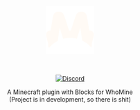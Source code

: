 <br>
<p align="center">
  <a href="https://minersstudios.github.io">
     <img src="https://raw.githubusercontent.com/MinersStudios/.github/main/assets/logos/logo_white.png" alt="MinersStudios">
  </a>
</p>
<br>
<p align="center">
  <a href="https://whomine.net/discord">
    <img alt="Discord" src="https://img.shields.io/discord/928575868643733535?color=000000&label=WhoMine&logo=Discord&logoColor=FFFFFF&style=for-the-badge">
  </a>
</p>
<p align="center">
  A Minecraft plugin with Blocks for WhoMine<br>
  (Project is in development, so there is shit)
</p>
<br>
